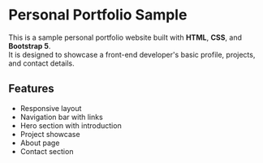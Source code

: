 # Personal Portfolio Sample

This is a sample personal portfolio website built with **HTML**, **CSS**, and **Bootstrap 5**.  
It is designed to showcase a front-end developer's basic profile, projects, and contact details.

## Features

- Responsive layout
- Navigation bar with links
- Hero section with introduction
- Project showcase
- About page
- Contact section
